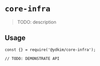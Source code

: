 # `core-infra`

> TODO: description

## Usage

```
const {} = require('@ydkim/core-infra');

// TODO: DEMONSTRATE API
```
